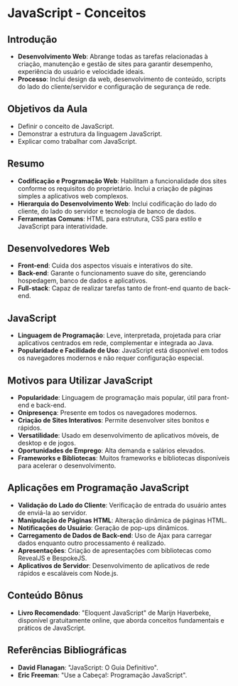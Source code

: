 ﻿# JavaScript - Conceitos

## Introdução

-   **Desenvolvimento Web**: Abrange todas as tarefas relacionadas à criação, manutenção e gestão de sites para garantir desempenho, experiência do usuário e velocidade ideais.
-   **Processo**: Inclui design da web, desenvolvimento de conteúdo, scripts do lado do cliente/servidor e configuração de segurança de rede.

## Objetivos da Aula

-   Definir o conceito de JavaScript.
-   Demonstrar a estrutura da linguagem JavaScript.
-   Explicar como trabalhar com JavaScript.

## Resumo

-   **Codificação e Programação Web**: Habilitam a funcionalidade dos sites conforme os requisitos do proprietário. Inclui a criação de páginas simples a aplicativos web complexos.
-   **Hierarquia do Desenvolvimento Web**: Inclui codificação do lado do cliente, do lado do servidor e tecnologia de banco de dados.
-   **Ferramentas Comuns**: HTML para estrutura, CSS para estilo e JavaScript para interatividade.

## Desenvolvedores Web

-   **Front-end**: Cuida dos aspectos visuais e interativos do site.
-   **Back-end**: Garante o funcionamento suave do site, gerenciando hospedagem, banco de dados e aplicativos.
-   **Full-stack**: Capaz de realizar tarefas tanto de front-end quanto de back-end.

## JavaScript

-   **Linguagem de Programação**: Leve, interpretada, projetada para criar aplicativos centrados em rede, complementar e integrada ao Java.
-   **Popularidade e Facilidade de Uso**: JavaScript está disponível em todos os navegadores modernos e não requer configuração especial.

## Motivos para Utilizar JavaScript

-   **Popularidade**: Linguagem de programação mais popular, útil para front-end e back-end.
-   **Onipresença**: Presente em todos os navegadores modernos.
-   **Criação de Sites Interativos**: Permite desenvolver sites bonitos e rápidos.
-   **Versatilidade**: Usado em desenvolvimento de aplicativos móveis, de desktop e de jogos.
-   **Oportunidades de Emprego**: Alta demanda e salários elevados.
-   **Frameworks e Bibliotecas**: Muitos frameworks e bibliotecas disponíveis para acelerar o desenvolvimento.

## Aplicações em Programação JavaScript

-   **Validação do Lado do Cliente**: Verificação de entrada do usuário antes de enviá-la ao servidor.
-   **Manipulação de Páginas HTML**: Alteração dinâmica de páginas HTML.
-   **Notificações do Usuário**: Geração de pop-ups dinâmicos.
-   **Carregamento de Dados de Back-end**: Uso de Ajax para carregar dados enquanto outro processamento é realizado.
-   **Apresentações**: Criação de apresentações com bibliotecas como RevealJS e BespokeJS.
-   **Aplicativos de Servidor**: Desenvolvimento de aplicativos de rede rápidos e escaláveis com Node.js.

## Conteúdo Bônus

-   **Livro Recomendado**: "Eloquent JavaScript" de Marijn Haverbeke, disponível gratuitamente online, que aborda conceitos fundamentais e práticos de JavaScript.

## Referências Bibliográficas

-   **David Flanagan**: "JavaScript: O Guia Definitivo".
-   **Eric Freeman**: "Use a Cabeça!: Programação JavaScript".
